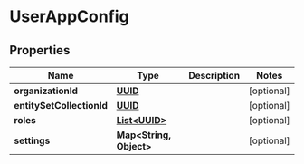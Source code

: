 

# UserAppConfig

## Properties

Name | Type | Description | Notes
------------ | ------------- | ------------- | -------------
**organizationId** | [**UUID**](UUID.md) |  |  [optional]
**entitySetCollectionId** | [**UUID**](UUID.md) |  |  [optional]
**roles** | [**List&lt;UUID&gt;**](UUID.md) |  |  [optional]
**settings** | **Map&lt;String, Object&gt;** |  |  [optional]




